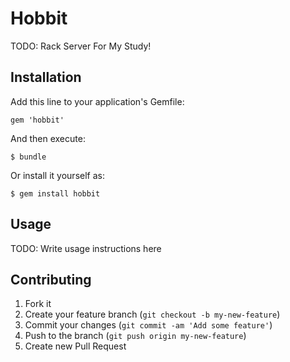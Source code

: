 # Hobbit

TODO: Rack Server For My Study!

## Installation

Add this line to your application's Gemfile:

    gem 'hobbit'

And then execute:

    $ bundle

Or install it yourself as:

    $ gem install hobbit

## Usage

TODO: Write usage instructions here

## Contributing

1. Fork it
2. Create your feature branch (`git checkout -b my-new-feature`)
3. Commit your changes (`git commit -am 'Add some feature'`)
4. Push to the branch (`git push origin my-new-feature`)
5. Create new Pull Request
